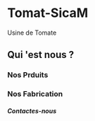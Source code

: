 # Tomat-SicaM
Usine de Tomate
## Qui 'est nous ?
### Nos Prduits 
### Nos Fabrication
##### Contactes-nous

